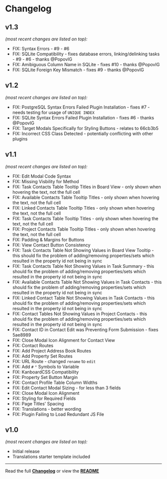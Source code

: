 # Changelog


## v1.3

_(most recent changes are listed on top):_
- FIX: Syntax Errors - #9 - #6
- FIX: SQLite Compatibility - fixes database errors, linking/delinking tasks - #9 - #6 - thanks @PopovIG
- FIX: Amibiguous Column Name in SQLite - fixes #10 - thanks @PopovIG
- FIX: SQLite Foreign Key Mismatch - fixes #9 - thanks @PopovIG


## v1.2

_(most recent changes are listed on top):_
- FIX: PostgreSQL Syntax Errors Failed Plugin Installation - fixes #7 - needs testing for usage of `UNIQUE INDEX`
- FIX: SQLite Syntax Errors Failed Plugin Installation - fixes #6 - thanks @PopovIG
- FIX: Target Modals Specifically for Styling Buttons - relates to 66cb3b5
- FIX: Incorrect CSS Class Detected - potentially conflicting with other plugins

## v1.1

_(most recent changes are listed on top):_
- FIX: Edit Modal Code Syntax
- FIX: Missing Visbility for Method
- FIX: Task Contacts Table Tooltip Titles in Board View - only shown when hovering the text, not the full cell
- FIX: Available Contacts Table Tooltip Titles - only shown when hovering the text, not the full cell
- FIX: Linked Contacts Table Tooltip Titles - only shown when hovering the text, not the full cell
- FIX: Task Contacts Table Tooltip Titles - only shown when hovering the text, not the full cell
- FIX: Project Contacts Table Tooltip Titles - only shown when hovering the text, not the full cell
- FIX: Padding & Margins for Buttons
- FIX: View Contact Button Consistency
- FIX: Task Contacts Table Not Showing Values in Board View Tooltip - this should fix the problem of adding/removing properties/sets which resulted in the property id not being in sync
- FIX: Task Contacts Table Not Showing Values in Task Summary - this should fix the problem of adding/removing properties/sets which resulted in the property id not being in sync
- FIX: Available Contacts Table Not Showing Values in Task Contacts - this should fix the problem of adding/removing properties/sets which resulted in the property id not being in sync
- FIX: Linked Contact Table Not Showing Values in Task Contacts - this should fix the problem of adding/removing properties/sets which resulted in the property id not being in sync
- FIX: Contact Tables Not Showing Values in Project Contacts - this should fix the problem of adding/removing properties/sets which resulted in the property id not being in sync
- FIX: Contact ID in Contact Edit was Preventing Form Submission - fixes 5ae8989
- FIX: Close Modal Icon Alignment for Contact View
- FIX: Contact Routes
- FIX: Add Project Address Book Routes
- FIX: Add Property Set Routes
- FIX: URL Route - changed `rename` to `edit`
- FIX: Add `#` `°` Symbols to Variable
- FIX: KanboardCSS Compatibility
- FIX: Property Set Button Margin
- FIX: Contact Profile Table Column Widths
- FIX: Edit Contact Modal Sizing - for less than 3 fields
- FIX: Close Modal Icon Alignment
- FIX: Styling for Required Fields
- FIX: Page Titles' Spacing
- FIX: Translations - better wording
- FIX: Plugin Failing to Load Redundant JS File


## v1.0

_(most recent changes are listed on top):_
- Initial release
- Translations starter template included

---

Read the full [**Changelog**](../master/changelog.md "See changes") or view the [**README**](../master/README.md "View README")
